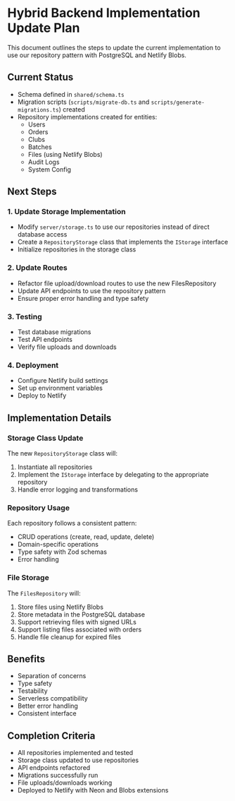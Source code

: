<!-- @format -->

# Hybrid Backend Implementation Update Plan

This document outlines the steps to update the current implementation to use our repository pattern with PostgreSQL and Netlify Blobs.

## Current Status

- Schema defined in `shared/schema.ts`
- Migration scripts (`scripts/migrate-db.ts` and `scripts/generate-migrations.ts`) created
- Repository implementations created for entities:
  - Users
  - Orders
  - Clubs
  - Batches
  - Files (using Netlify Blobs)
  - Audit Logs
  - System Config

## Next Steps

### 1. Update Storage Implementation

- Modify `server/storage.ts` to use our repositories instead of direct database access
- Create a `RepositoryStorage` class that implements the `IStorage` interface
- Initialize repositories in the storage class

### 2. Update Routes

- Refactor file upload/download routes to use the new FilesRepository
- Update API endpoints to use the repository pattern
- Ensure proper error handling and type safety

### 3. Testing

- Test database migrations
- Test API endpoints
- Verify file uploads and downloads

### 4. Deployment

- Configure Netlify build settings
- Set up environment variables
- Deploy to Netlify

## Implementation Details

### Storage Class Update

The new `RepositoryStorage` class will:

1. Instantiate all repositories
2. Implement the `IStorage` interface by delegating to the appropriate repository
3. Handle error logging and transformations

### Repository Usage

Each repository follows a consistent pattern:

- CRUD operations (create, read, update, delete)
- Domain-specific operations
- Type safety with Zod schemas
- Error handling

### File Storage

The `FilesRepository` will:

1. Store files using Netlify Blobs
2. Store metadata in the PostgreSQL database
3. Support retrieving files with signed URLs
4. Support listing files associated with orders
5. Handle file cleanup for expired files

## Benefits

- Separation of concerns
- Type safety
- Testability
- Serverless compatibility
- Better error handling
- Consistent interface

## Completion Criteria

- All repositories implemented and tested
- Storage class updated to use repositories
- API endpoints refactored
- Migrations successfully run
- File uploads/downloads working
- Deployed to Netlify with Neon and Blobs extensions
